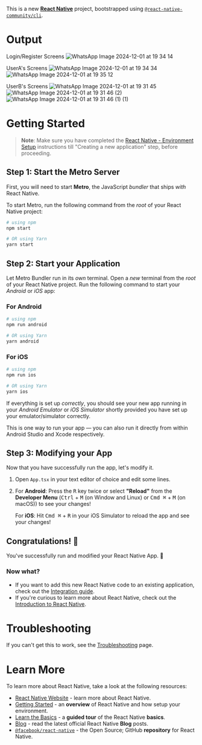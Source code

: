 This is a new [**React Native**](https://reactnative.dev) project, bootstrapped using [`@react-native-community/cli`](https://github.com/react-native-community/cli).

# Output

Login/Register Screens
 ![WhatsApp Image 2024-12-01 at 19 34 14](https://github.com/user-attachments/assets/fc8088b8-0acd-404f-b9ed-4f3cb6efda95)

UserA's Screens
![WhatsApp Image 2024-12-01 at 19 34 34](https://github.com/user-attachments/assets/3872327d-5bba-4a48-9dbd-9e4c9e4ace31)
![WhatsApp Image 2024-12-01 at 19 35 12](https://github.com/user-attachments/assets/f649a287-fd45-42ba-9a12-d09f1c49ad8d)

UserB's Screens
![WhatsApp Image 2024-12-01 at 19 31 45](https://github.com/user-attachments/assets/ec2914c5-5ce9-4c24-9b3c-cf6c3b83cbed)
![WhatsApp Image 2024-12-01 at 19 31 46 (2)](https://github.com/user-attachments/assets/bf54741a-d94c-4463-bedd-2579121827d4)
![WhatsApp Image 2024-12-01 at 19 31 46 (1) (1)](https://github.com/user-attachments/assets/099c8bdd-ff7c-4bc3-86de-7f40dc3e53c2)




# Getting Started

>**Note**: Make sure you have completed the [React Native - Environment Setup](https://reactnative.dev/docs/environment-setup) instructions till "Creating a new application" step, before proceeding.

## Step 1: Start the Metro Server

First, you will need to start **Metro**, the JavaScript _bundler_ that ships _with_ React Native.

To start Metro, run the following command from the _root_ of your React Native project:

```bash
# using npm
npm start

# OR using Yarn
yarn start
```

## Step 2: Start your Application

Let Metro Bundler run in its _own_ terminal. Open a _new_ terminal from the _root_ of your React Native project. Run the following command to start your _Android_ or _iOS_ app:

### For Android

```bash
# using npm
npm run android

# OR using Yarn
yarn android
```

### For iOS

```bash
# using npm
npm run ios

# OR using Yarn
yarn ios
```

If everything is set up _correctly_, you should see your new app running in your _Android Emulator_ or _iOS Simulator_ shortly provided you have set up your emulator/simulator correctly.

This is one way to run your app — you can also run it directly from within Android Studio and Xcode respectively.

## Step 3: Modifying your App

Now that you have successfully run the app, let's modify it.

1. Open `App.tsx` in your text editor of choice and edit some lines.
2. For **Android**: Press the <kbd>R</kbd> key twice or select **"Reload"** from the **Developer Menu** (<kbd>Ctrl</kbd> + <kbd>M</kbd> (on Window and Linux) or <kbd>Cmd ⌘</kbd> + <kbd>M</kbd> (on macOS)) to see your changes!

   For **iOS**: Hit <kbd>Cmd ⌘</kbd> + <kbd>R</kbd> in your iOS Simulator to reload the app and see your changes!

## Congratulations! :tada:

You've successfully run and modified your React Native App. :partying_face:

### Now what?

- If you want to add this new React Native code to an existing application, check out the [Integration guide](https://reactnative.dev/docs/integration-with-existing-apps).
- If you're curious to learn more about React Native, check out the [Introduction to React Native](https://reactnative.dev/docs/getting-started).

# Troubleshooting

If you can't get this to work, see the [Troubleshooting](https://reactnative.dev/docs/troubleshooting) page.

# Learn More

To learn more about React Native, take a look at the following resources:

- [React Native Website](https://reactnative.dev) - learn more about React Native.
- [Getting Started](https://reactnative.dev/docs/environment-setup) - an **overview** of React Native and how setup your environment.
- [Learn the Basics](https://reactnative.dev/docs/getting-started) - a **guided tour** of the React Native **basics**.
- [Blog](https://reactnative.dev/blog) - read the latest official React Native **Blog** posts.
- [`@facebook/react-native`](https://github.com/facebook/react-native) - the Open Source; GitHub **repository** for React Native.
